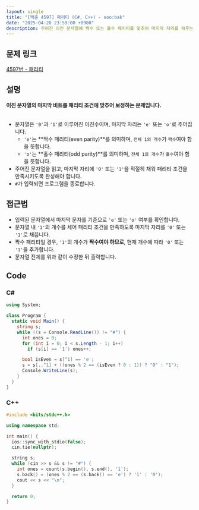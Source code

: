 ```yaml
---
layout: single
title: "[백준 4597] 패리티 (C#, C++) - soo:bak"
date: "2025-04-20 23:59:00 +0900"
description: 주어진 이진 문자열에 짝수 또는 홀수 패리티를 맞추어 마지막 자리를 채우는 백준 4597번 패리티 문제의 C# 및 C++ 풀이 및 해설
---
```


## 문제 링크
[4597번 - 패리티](https://www.acmicpc.net/problem/4597)

## 설명
**이진 문자열의 마지막 비트를 패리티 조건에 맞추어 보정하는 문제입니다.**<br>
<br>

- 문자열은 `'0'`과 `'1'`로 이루어진 이진수이며, 마지막 자리는 `'e'` 또는 `'o'`로 주어집니다.
  - `'e'`는 **짝수 패리티(even parity)**를 의미하며, `전체 1의 개수`가 `짝수`여야 함을 뜻합니다.
  - `'o'`는 **홀수 패리티(odd parity)**를 의미하며, `전체 1의 개수`가 `홀수`여야 함을 뜻합니다.
- 주어진 문자열을 읽고, 마지막 자리에 `'0'` 또는 `'1'`을 적절히 채워 패리티 조건을 만족시키도록 완성해야 합니다.
- `#`가 입력되면 프로그램을 종료합니다.


## 접근법

- 입력된 문자열에서 마지막 문자를 기준으로 `'e'` 또는 `'o'` 여부를 확인합니다.
- 문자열 내 `'1'`의 개수를 세어 패리티 조건을 만족하도록 마지막 자리를 `'0'` 또는 `'1'`로 채웁니다.
- 짝수 패리티일 경우, `'1'`의 개수가 **짝수여야 하므로**, 현재 개수에 따라 `'0'` 또는 `'1'`을 추가합니다.
- 문자열 전체를 위과 같이 수정한 뒤 출력합니다.


## Code

### C#
```csharp
using System;

class Program {
  static void Main() {
    string s;
    while ((s = Console.ReadLine()) != "#") {
      int ones = 0;
      for (int i = 0; i < s.Length - 1; i++)
        if (s[i] == '1') ones++;

      bool isEven = s[^1] == 'e';
      s = s[..^1] + ((ones % 2 == (isEven ? 0 : 1)) ? "0" : "1");
      Console.WriteLine(s);
    }
  }
}
```

### C++
```cpp
#include <bits/stdc++.h>

using namespace std;

int main() {
  ios::sync_with_stdio(false);
  cin.tie(nullptr);

  string s;
  while (cin >> s && s != "#") {
    int ones = count(s.begin(), s.end(), '1');
    s.back() = (ones % 2 == (s.back() == 'e') ? '1' : '0');
    cout << s << "\n";
  }

  return 0;
}
```
